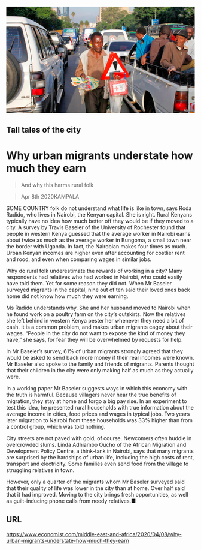 ![](./images/20200411_MAP004_0.jpg)

## Tall tales of the city

# Why urban migrants understate how much they earn

> And why this harms rural folk

> Apr 8th 2020KAMPALA

SOME COUNTRY folk do not understand what life is like in town, says Roda Radido, who lives in Nairobi, the Kenyan capital. She is right. Rural Kenyans typically have no idea how much better off they would be if they moved to a city. A survey by Travis Baseler of the University of Rochester found that people in western Kenya guessed that the average worker in Nairobi earns about twice as much as the average worker in Bungoma, a small town near the border with Uganda. In fact, the Nairobian makes four times as much. Urban Kenyan incomes are higher even after accounting for costlier rent and rood, and even when comparing wages in similar jobs.

Why do rural folk underestimate the rewards of working in a city? Many respondents had relatives who had worked in Nairobi, who could easily have told them. Yet for some reason they did not. When Mr Baseler surveyed migrants in the capital, nine out of ten said their loved ones back home did not know how much they were earning.

Ms Radido understands why. She and her husband moved to Nairobi when he found work on a poultry farm on the city’s outskirts. Now the relatives she left behind in western Kenya pester her whenever they need a bit of cash. It is a common problem, and makes urban migrants cagey about their wages. “People in the city do not want to expose the kind of money they have,” she says, for fear they will be overwhelmed by requests for help.

In Mr Baseler’s survey, 61% of urban migrants strongly agreed that they would be asked to send back more money if their real incomes were known. Mr Baseler also spoke to the family and friends of migrants. Parents thought that their children in the city were only making half as much as they actually were.

In a working paper Mr Baseler suggests ways in which this economy with the truth is harmful. Because villagers never hear the true benefits of migration, they stay at home and forgo a big pay rise. In an experiment to test this idea, he presented rural households with true information about the average income in cities, food prices and wages in typical jobs. Two years later migration to Nairobi from these households was 33% higher than from a control group, which was told nothing.

City streets are not paved with gold, of course. Newcomers often huddle in overcrowded slums. Linda Adhiambo Oucho of the African Migration and Development Policy Centre, a think-tank in Nairobi, says that many migrants are surprised by the hardships of urban life, including the high costs of rent, transport and electricity. Some families even send food from the village to struggling relatives in town.

However, only a quarter of the migrants whom Mr Baseler surveyed said that their quality of life was lower in the city than at home. Over half said that it had improved. Moving to the city brings fresh opportunities, as well as guilt-inducing phone calls from needy relatives.■

## URL

https://www.economist.com/middle-east-and-africa/2020/04/08/why-urban-migrants-understate-how-much-they-earn
